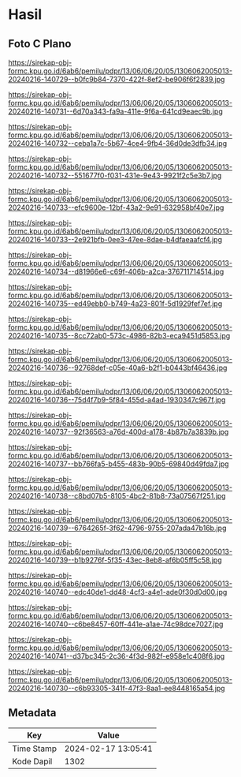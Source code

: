 # Hasil

## Foto C Plano

https://sirekap-obj-formc.kpu.go.id/6ab6/pemilu/pdpr/13/06/06/20/05/1306062005013-20240216-140729--b0fc9b84-7370-422f-8ef2-be906f6f2839.jpg

https://sirekap-obj-formc.kpu.go.id/6ab6/pemilu/pdpr/13/06/06/20/05/1306062005013-20240216-140731--6d70a343-fa9a-411e-9f6a-641cd9eaec9b.jpg

https://sirekap-obj-formc.kpu.go.id/6ab6/pemilu/pdpr/13/06/06/20/05/1306062005013-20240216-140732--ceba1a7c-5b67-4ce4-9fb4-36d0de3dfb34.jpg

https://sirekap-obj-formc.kpu.go.id/6ab6/pemilu/pdpr/13/06/06/20/05/1306062005013-20240216-140732--551677f0-f031-431e-9e43-9921f2c5e3b7.jpg

https://sirekap-obj-formc.kpu.go.id/6ab6/pemilu/pdpr/13/06/06/20/05/1306062005013-20240216-140733--efc9600e-12bf-43a2-9e91-632958bf40e7.jpg

https://sirekap-obj-formc.kpu.go.id/6ab6/pemilu/pdpr/13/06/06/20/05/1306062005013-20240216-140733--2e921bfb-0ee3-47ee-8dae-b4dfaeaafcf4.jpg

https://sirekap-obj-formc.kpu.go.id/6ab6/pemilu/pdpr/13/06/06/20/05/1306062005013-20240216-140734--d81966e6-c69f-406b-a2ca-376711714514.jpg

https://sirekap-obj-formc.kpu.go.id/6ab6/pemilu/pdpr/13/06/06/20/05/1306062005013-20240216-140735--ed49ebb0-b749-4a23-801f-5d1929fef7ef.jpg

https://sirekap-obj-formc.kpu.go.id/6ab6/pemilu/pdpr/13/06/06/20/05/1306062005013-20240216-140735--8cc72ab0-573c-4986-82b3-eca9451d5853.jpg

https://sirekap-obj-formc.kpu.go.id/6ab6/pemilu/pdpr/13/06/06/20/05/1306062005013-20240216-140736--92768def-c05e-40a6-b2f1-b0443bf46436.jpg

https://sirekap-obj-formc.kpu.go.id/6ab6/pemilu/pdpr/13/06/06/20/05/1306062005013-20240216-140736--75d4f7b9-5f84-455d-a4ad-1930347c967f.jpg

https://sirekap-obj-formc.kpu.go.id/6ab6/pemilu/pdpr/13/06/06/20/05/1306062005013-20240216-140737--92f36563-a76d-400d-a178-4b87b7a3839b.jpg

https://sirekap-obj-formc.kpu.go.id/6ab6/pemilu/pdpr/13/06/06/20/05/1306062005013-20240216-140737--bb766fa5-b455-483b-90b5-69840d49fda7.jpg

https://sirekap-obj-formc.kpu.go.id/6ab6/pemilu/pdpr/13/06/06/20/05/1306062005013-20240216-140738--c8bd07b5-8105-4bc2-81b8-73a07567f251.jpg

https://sirekap-obj-formc.kpu.go.id/6ab6/pemilu/pdpr/13/06/06/20/05/1306062005013-20240216-140739--6764265f-3f62-4796-9755-207ada47b16b.jpg

https://sirekap-obj-formc.kpu.go.id/6ab6/pemilu/pdpr/13/06/06/20/05/1306062005013-20240216-140739--b1b9276f-5f35-43ec-8eb8-af6b05ff5c58.jpg

https://sirekap-obj-formc.kpu.go.id/6ab6/pemilu/pdpr/13/06/06/20/05/1306062005013-20240216-140740--edc40de1-dd48-4cf3-a4e1-ade0f30d0d00.jpg

https://sirekap-obj-formc.kpu.go.id/6ab6/pemilu/pdpr/13/06/06/20/05/1306062005013-20240216-140740--c6be8457-60ff-441e-a1ae-74c98dce7027.jpg

https://sirekap-obj-formc.kpu.go.id/6ab6/pemilu/pdpr/13/06/06/20/05/1306062005013-20240216-140741--d37bc345-2c36-4f3d-982f-e958e1c408f6.jpg

https://sirekap-obj-formc.kpu.go.id/6ab6/pemilu/pdpr/13/06/06/20/05/1306062005013-20240216-140730--c6b93305-341f-47f3-8aa1-ee8448165a54.jpg


## Metadata

| Key        | Value               |
| ---------- | ------------------- |
| Time Stamp | 2024-02-17 13:05:41 |
| Kode Dapil | 1302                |



